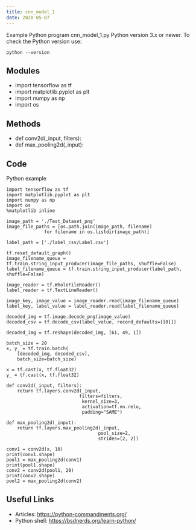 ```yaml
---
title: cnn_model_1
date: 2020-05-07
---
```

Example Python program cnn_model_1.py
Python version 3.x or newer.
To check the Python version use:

    python --version

## Modules

* import tensorflow as tf
* import matplotlib.pyplot as plt
* import numpy as np
* import os

## Methods

* def conv2d(_input, filters):
* def max_pooling2d(_input):

## Code

Python example

    import tensorflow as tf
    import matplotlib.pyplot as plt
    import numpy as np
    import os
    %matplotlib inline
    
    image_path = './Test_Dataset_png'
    image_file_paths = [os.path.join(image_path, filename) 
                  for filename in os.listdir(image_path)]
    
    label_path = ['./label_csv/Label.csv']
    
    tf.reset_default_graph()
    image_filename_queue = tf.train.string_input_producer(image_file_paths, shuffle=False)
    label_filename_queue = tf.train.string_input_producer(label_path, shuffle=False)
    
    image_reader = tf.WholeFileReader()
    label_reader = tf.TextLineReader()
    
    image_key, image_value = image_reader.read(image_filename_queue)
    label_key, label_value = label_reader.read(label_filename_queue)
    
    decoded_img = tf.image.decode_png(image_value)
    decoded_csv = tf.decode_csv(label_value, record_defaults=[[0]])
    
    decoded_img = tf.reshape(decoded_img, [61, 49, 1])
    
    batch_size = 20
    x, y_ = tf.train.batch(
        [decoded_img, decoded_csv], 
        batch_size=batch_size)
    
    x = tf.cast(x, tf.float32)
    y_ = tf.cast(x, tf.float32)
    
    def conv2d(_input, filters):
        return tf.layers.conv2d(_input,
                               filters=filters,
                                kernel_size=3,
                                activation=tf.nn.relu,
                                padding="SAME")
    
    def max_pooling2d(_input):
        return tf.layers.max_pooling2d(_input,
                                      pool_size=2,
                                      strides=[2, 2])
    
    conv1 = conv2d(x, 10)
    print(conv1.shape)
    pool1 = max_pooling2d(conv1)
    print(pool1.shape)
    conv2 = conv2d(pool1, 20)
    print(conv2.shape)
    pool2 = max_pooling2d(conv2)
    

## Useful Links

- Articles: https://python-commandments.org/
- Python shell: https://bsdnerds.org/learn-python/
